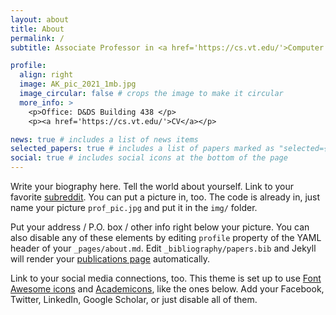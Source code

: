 ```yaml
---
layout: about
title: About
permalink: /
subtitle: Associate Professor in <a href='https://cs.vt.edu/'>Computer Science @ Virginia Tech</a> | AI &#8644; Science &#183; Knowledge-guided ML

profile:
  align: right
  image: AK_pic_2021_1mb.jpg
  image_circular: false # crops the image to make it circular
  more_info: >
    <p>Office: D&DS Building 438 </p>
    <p><a href='https://cs.vt.edu/'>CV</a></p>

news: true # includes a list of news items
selected_papers: true # includes a list of papers marked as "selected={true}"
social: true # includes social icons at the bottom of the page
---
```


<!---
[bio, teaching, publications, news, projects, prospective students, cv]: #

--->

Write your biography here. Tell the world about yourself. Link to your favorite [subreddit](http://reddit.com). You can put a picture in, too. The code is already in, just name your picture `prof_pic.jpg` and put it in the `img/` folder.

Put your address / P.O. box / other info right below your picture. You can also disable any of these elements by editing `profile` property of the YAML header of your `_pages/about.md`. Edit `_bibliography/papers.bib` and Jekyll will render your [publications page](/al-folio/publications/) automatically.

Link to your social media connections, too. This theme is set up to use [Font Awesome icons](https://fontawesome.com/) and [Academicons](https://jpswalsh.github.io/academicons/), like the ones below. Add your Facebook, Twitter, LinkedIn, Google Scholar, or just disable all of them.
